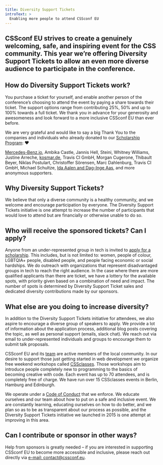```yaml
---
title: Diversity Support Tickets
introText: >
  Enabling more people to attend CSSconf EU
---
```


## CSSconf EU strives to create a genuinely welcoming, safe, and inspiring event for the CSS community. This year we’re offering Diversity Support Tickets to allow an even more diverse audience to participate in the conference.

## How do Diversity Support Tickets work?

You purchase a ticket for yourself, and enable another person of the conference’s choosing to attend the event by paying a share towards their ticket. The support options range from contributing 25%, 50% and up to 100% towards a full ticket. We thank you in advance for your generosity and awesomeness and look forward to a more inclusive CSSconf EU than ever before.

We are very grateful and would like to say a big Thank You to the companies and individuals who already donated to our [Scholarship Program](/scholarships/): ❤️

[Mercedes-Benz.io](https://blog.cssconf.eu/2017/12/29/mercedes-benz-io-sponsors-scholarships/),
Ambika Castle,
Jannis Hell,
Steini,
Whitney Williams,
Justine Arreche,
[kosmar.de](http://www.kosmar.de),
Travis CI GmbH,
Morgan Cugerone,
Thibault Beyer,
Niklas Postulart,
Christoffer Sörensen,
Marc Dahlenburg,
Travis CI GmbH,
Michael Schultze,
[Ida Aalen and Dag-Inge Aas](https://confrere.com/features/),
and more anonymous supporters.


## Why Diversity Support Tickets?

We believe that only a diverse community is a healthy community, and we welcome and encourage participation by everyone. The Diversity Support Tickets initiative is one attempt to increase the number of participants that would love to attend but are financially or otherwise unable to do so.

## Who will receive the sponsored tickets? Can I apply?

Anyone from an under-represented group in tech is invited to [apply for a scholarship](/scholarships). This includes, but is not limited to: women, people of colour, LGBTQIA+ people, disabled people, and people facing economic or social hardships. We do outreach with organizations that represent disadvantaged groups in tech to reach the right audience. In the case where there are more qualified applicants than there are ticket, we have a lottery for the available spots, with priority given based on a combination of need and impact. The number of spots is determined by Diversity Support Ticket sales and dedicated diversity contributions made by our sponsors.

## What else are you doing to increase diversity?

In addition to the Diversity Support Tickets initiative for attendees, we also aspire to encourage a diverse group of speakers to apply. We provide a lot of information about the application process, additional blog posts covering the topic, as well as personal support (emails, slack chat). We reach out via email to under-represented individuals and groups to encourage them to submit talk proposals.

CSSconf EU and its [team](/team) are active members of the local community. In our desire to support those just getting started in web development we organize free weekend workshops called [CSSclasses](http://cssclasses.cssconf.eu/). Those workshops aim to introduce people completely new to programming to the basics of becoming creative with code. Each event has up to 70 attendees, and is completely free of charge. We have run over 15 CSSclasses events in Berlin, Hamburg and Edinburgh.

We operate under a [Code of Conduct](/code-of-conduct) that we enforce. We educate ourselves and our team about how to put on a safe and inclusive event. We are constantly learning, educating ourselves on how to do better, and we plan so as to be as transparent about our process as possible, and the Diversity Support Tickets initiative we launched in 2015 is one attempt at improving in this area.

## Can I contribute or sponsor in other ways?

Help from sponsors is greatly needed – if you are interested in supporting CSSconf EU to become more accessible and inclusive, please reach out directly via [e-mail: contact@cssconf.eu](mailto:contact@cssconf.eu).
